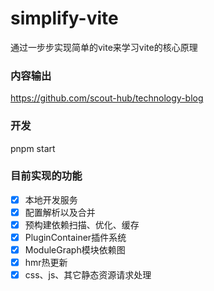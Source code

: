 # simplify-vite
通过一步步实现简单的vite来学习vite的核心原理

### 内容输出 
https://github.com/scout-hub/technology-blog

### 开发
pnpm start


### 目前实现的功能
- [x] 本地开发服务
- [x] 配置解析以及合并
- [x] 预构建依赖扫描、优化、缓存
- [x] PluginContainer插件系统
- [x] ModuleGraph模块依赖图
- [x] hmr热更新
- [x] css、js、其它静态资源请求处理
